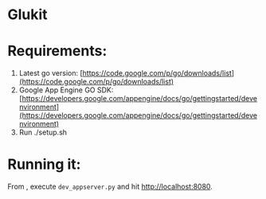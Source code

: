 Glukit
======

Requirements:
=============
  1. Latest go version:
  [https://code.google.com/p/go/downloads/list](https://code.google.com/p/go/downloads/list)
  2. Google App Engine GO SDK:
  [https://developers.google.com/appengine/docs/go/gettingstarted/devenvironment](https://developers.google.com/appengine/docs/go/gettingstarted/devenvironment)
  3. Run ./setup.sh

Running it:
===========
From <repo path>, execute ```dev_appserver.py``` and hit [http://localhost:8080](http://localhost:8080).
